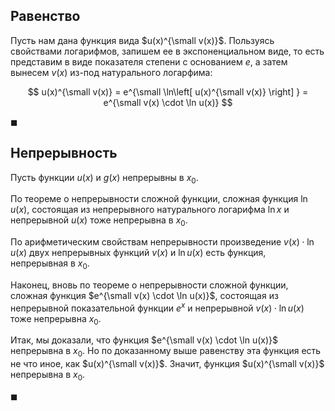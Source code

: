 ## Равенство

Пусть нам дана функция вида $u(x)^{\small v(x)}$. Пользуясь свойствами логарифмов, запишем ее в экспоненциальном виде, то есть представим в виде показателя степени с основанием $e$, а затем вынесем $v(x)$ из-под натурального логарфима:

$$ u(x)^{\small v(x)} = e^{\small \ln\left[ u(x)^{\small v(x)} \right] } = e^{\small v(x) \cdot \ln u(x)} $$

$\blacksquare$

## Непрерывность

Пусть функции $u(x)$ и $g(x)$ непрерывны в $x_0$.

По теореме о непрерывности сложной функции, сложная функция $\ln u(x)$, состоящая из непрерывного натурального логарифма $\ln x$ и непрерывной $u(x)$ тоже непрерывна в $x_0$.

По арифметическим свойствам непрерывности произведение $v(x)\cdot\ln u(x)$ двух непрерывных функций $v(x)$ и $\ln u(x)$ есть функция, непрерывная в $x_0$.

Наконец, вновь по теореме о непрерывности сложной функции, сложная функция $e^{\small v(x) \cdot \ln u(x)}$, состоящая из непрерывной показательной функции $e^x$ и непрерывной $v(x) \cdot \ln u(x)$ тоже непрерывна $x_0$.

Итак, мы доказали, что функция $e^{\small v(x) \cdot \ln u(x)}$ непрерывна в $x_0$. Но по доказанному выше равенству эта функция есть не что иное, как $u(x)^{\small v(x)}$. Значит, функция $u(x)^{\small v(x)}$ непрерывна в $x_0$.

$\blacksquare$